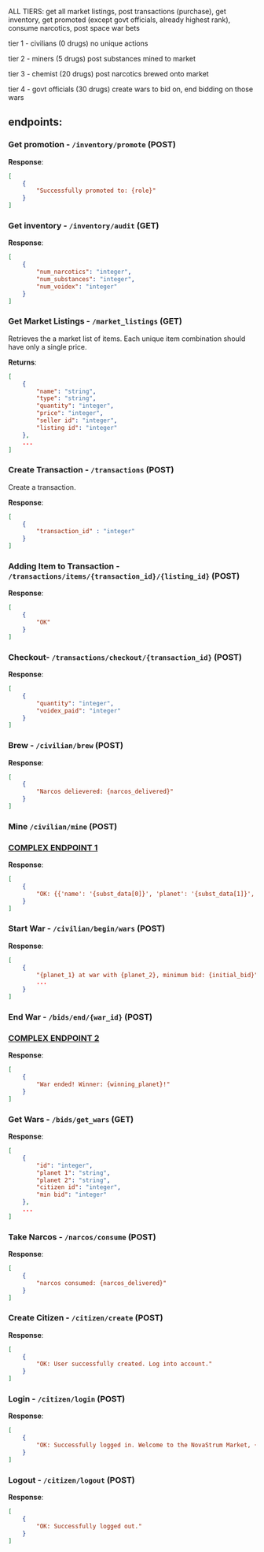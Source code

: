 ALL TIERS:
get all market listings, 
post transactions (purchase), 
get inventory, 
get promoted (except govt officials, already highest rank), 
consume narcotics, 
post space war bets

tier 1 - civilians (0 drugs)
no unique actions

tier 2 - miners (5 drugs)
post substances mined to market

tier 3 - chemist (20 drugs)
post narcotics brewed onto market

tier 4 - govt officials (30 drugs)
create wars to bid on, 
end bidding on those wars

## endpoints: 

### Get promotion - `/inventory/promote` (POST)

**Response**:

```json
[
    {
        "Successfully promoted to: {role}"
    }
]
```


### Get inventory - `/inventory/audit` (GET)

**Response**:

```json
[
    {
        "num_narcotics": "integer",
        "num_substances": "integer",
        "num_voidex": "integer"
    }
]
```


### Get Market Listings - `/market_listings` (GET)

Retrieves the a market list of items. Each unique item combination should have only a single price.

**Returns**:

```json
[
    {
        "name": "string",
        "type": "string",
        "quantity": "integer",
        "price": "integer",
        "seller id": "integer",
        "listing id": "integer"
    },
    ...
]
```


### Create Transaction - `/transactions` (POST)

Create a transaction.

**Response**:

```json
[
    {
        "transaction_id" : "integer"
    }
]
```


### Adding Item to Transaction - `/transactions/items/{transaction_id}/{listing_id}` (POST)


**Response**:

```json
[
    {
        "OK"
    }
]
```


### Checkout- `/transactions/checkout/{transaction_id}` (POST)


**Response**:

```json
[
    {
        "quantity": "integer",
        "voidex_paid": "integer"
    }
]
```


### Brew - `/civilian/brew` (POST)

**Response**:

```json
[
    {
        "Narcos delievered: {narcos_delivered}"
    }
]
```


### Mine `/civilian/mine` (POST)
### [COMPLEX ENDPOINT 1](../src/api/bids.py)

**Response**:

```json
[
    {
        "OK: {{'name': '{subst_data[0]}', 'planet': '{subst_data[1]}', 'quantity': {mining_amt}, 'price': '{subst_data[3]}'}}"
    }
]
```


### Start War - `/civilian/begin/wars` (POST)

**Response**:

```json
[
    {
        "{planet_1} at war with {planet_2}, minimum bid: {initial_bid}",
        ...
    }
]
```


### End War - `/bids/end/{war_id}` (POST)
### [COMPLEX ENDPOINT 2](../src/api/miner.py)

**Response**:

```json
[
    {
        "War ended! Winner: {winning_planet}!"
    }
]
```


### Get Wars - `/bids/get_wars` (GET)

**Response**:

```json
[
    {
        "id": "integer",
        "planet 1": "string",
        "planet 2": "string",
        "citizen id": "integer",
        "min bid": "integer"
    },
    ...
]
```


### Take Narcos - `/narcos/consume` (POST)

**Response**:

```json
[
    {
        "narcos consumed: {narcos_delivered}"
    }
]
```


### Create Citizen - `/citizen/create` (POST)

**Response**:

```json
[
    {
        "OK: User successfully created. Log into account."
    }
]
```


### Login - `/citizen/login` (POST)

**Response**:

```json
[
    {
        "OK: Successfully logged in. Welcome to the NovaStrum Market, {username}!"
    }
]
```


### Logout - `/citizen/logout` (POST)

**Response**:

```json
[
    {
        "OK: Successfully logged out."
    }
]
```
